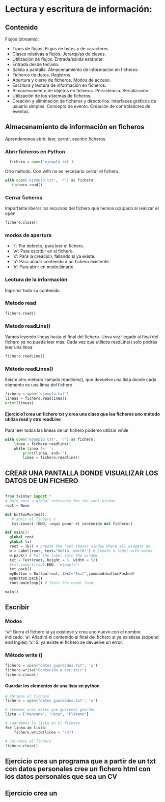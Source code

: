 # Lectura y escritura de información:

## Contenido
Flujos (streams):
 * Tipos de flujos. Flujos de bytes y de caracteres.
 * Clases relativas a flujos. Jerarquías de clases.
 * Utilización de flujos.
Entrada/salida estándar:
 * Entrada desde teclado.
 * Salida a pantalla.
Almacenamiento de información en ficheros:
 * Ficheros de datos. Registros.
 * Apertura y cierre de ficheros. Modos de acceso.
 * Escritura y lectura de información en ficheros.
 * Almacenamiento de objetos en ficheros. Persistencia. Serialización.
 * Utilización de los sistemas de ficheros.
 * Creación y eliminación de ficheros y directorios.
Interfaces gráficos de usuario simples. Concepto de evento. Creación de controladores de eventos.

## Almacenamiento de información en ficheros

Aprenderemos abrir, leer, cerrar, escribir ficheros.

### Abrir ficheros en Python

```python
  fichero = open('ejemplo.txt')
```
Otro método.
Con with no es necesario cerrar el fichero.

```python
with open('ejemplo.txt', 'r') as fichero:
   fichero.read()
```

### Cerrar ficheros

Importante liberar los recursos del fichero que hemos ocupado al realizar el open

```python
fichero.close()
```


### modos de apertura

* ‘r’: Por defecto, para leer el fichero.
* ‘w’: Para escribir en el fichero.
* ‘x’: Para la creación, fallando si ya existe.
* ‘a’: Para añadir contenido a un fichero existente.
* ‘b’: Para abrir en modo binario.


### Lectura de la información

Imprimir todo su contenido
### Metodo read

``` python
fichero.read()
```

### Metodo readLine()

Vamos leyendo líneas hasta el final del fichero. Unva vez llegado al final del fichero ya no puede leer más.
Cada vez que utilices readLine() solo podrás leer una línea


```python
fichero.readLine()
```

### Método readLines()

Existe otro método llamado readlines(), que devuelve una lista donde cada elemento es una línea del fichero.

```python
fichero = open('ejemplo.txt')
lineas = fichero.readlines()
print(lineas)
```


#### Ejercicio1 crea un fichero txt y crea una clase que lea ficheros uno método utiliza read y otro readLine

Para leer todos las líneas de un fichero podemo utilizar while

```python
with open('ejemplo.txt', 'r') as fichero:
    linea = fichero.readline()
    while linea != '':
        print(linea, end='')
        linea = fichero.readline()
```

## CREAR UNA PANTALLA DONDE VISUALIZAR LOS DATOS DE UN FICHERO
```python

from tkinter import *
# Hold onto a global reference for the root window
root = None

def buttonPushed():
   # abrir el fichero y
   txt.insert (END, <aquí poner el contenido del fichero>)

def main():
  global root
  global txt
  root = Tk() # Create the root (base) window where all widgets go
  w = Label(root, text="Hello, world!") # Create a label with words
  w.pack() # Put the label into the window
  txt = Text(root, height = 5, width = 52)
  #txt.insert(root.END, "ejemplo")
  txt.pack()
  myButton = Button(root, text="Exit",command=buttonPushed)
  myButton.pack()
  root.mainloop() # Start the event loop

main()

```

## Escribir

### Modos
‘w’: Borra el fichero si ya existiese y crea uno nuevo con el nombre indicado.
‘a’: Añadirá el contenido al final del fichero si ya existiese (append end Inglés)
‘x’: Si ya existe el fichero se devuelve un error.


### Método write ()

```python
fichero = open("datos_guardados.txt", 'w')
fichero.write("Contenido a escribir")
fichero.close()
```

#### Guardar los elementos de una lista en python

```python
# Abrimos el fichero
fichero = open("datos_guardados.txt", 'w')

# Tenemos unos datos que queremos guardar
lista = ["Manzana", "Pera", "Plátano"]

# Guardamos la lista en el fichero
for linea in lista:
    fichero.write(linea + "\n")

# Cerramos el fichero
fichero.close()
```
## Ejercicio crea un programa que a partir de un txt con datos personales cree un fichero html con los datos personales que sea un CV
## Ejercicio crea un


